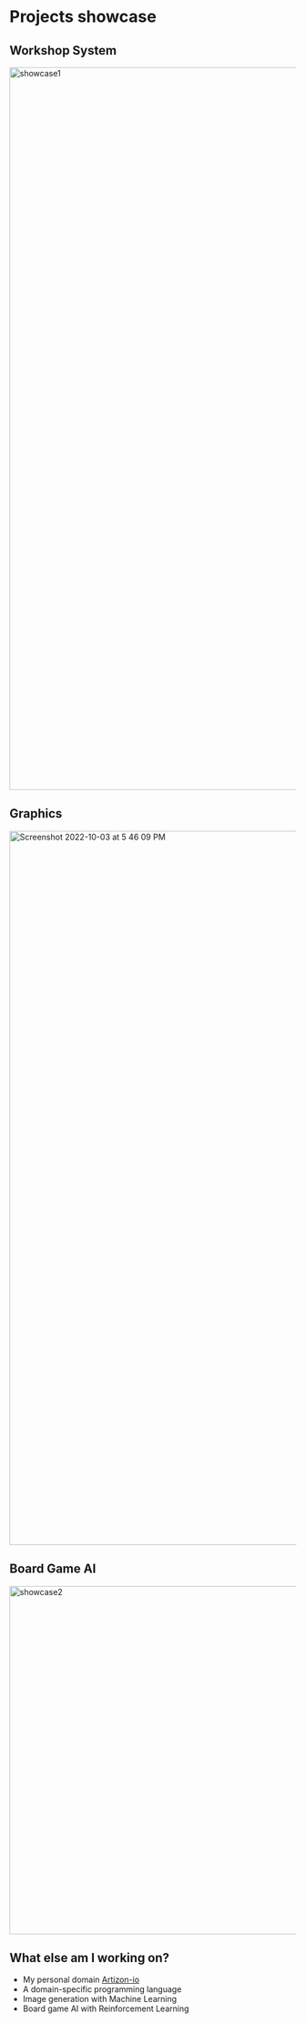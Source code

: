 # Projects showcase

## Workshop System

<img width="1270" alt="showcase1" src="https://user-images.githubusercontent.com/86842365/193546652-f0d3a0da-4bab-4907-b7b0-564727eba4a9.png">

## Graphics

<img width="1255" alt="Screenshot 2022-10-03 at 5 46 09 PM" src="https://user-images.githubusercontent.com/86842365/193548297-6c9a9ff1-ad97-41a7-a30d-9e62c1549796.png">

## Board Game AI

<img width="612" alt="showcase2" src="https://user-images.githubusercontent.com/86842365/193588205-a7006ad0-0923-4fed-9290-526e2e6a9f11.png">

## What else am I working on?

- My personal domain [Artizon-io](https://artizon-io)
- A domain-specific programming language
- Image generation with Machine Learning
- Board game AI with Reinforcement Learning
